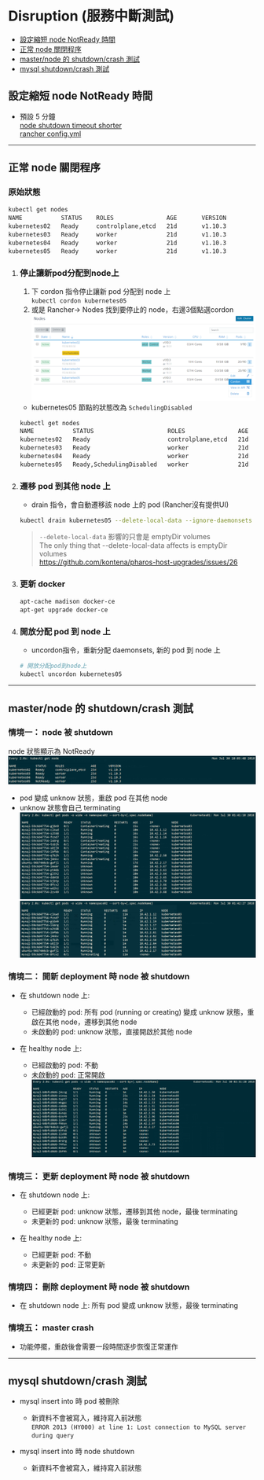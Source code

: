 # Disruption (服務中斷測試)
- [設定縮短 node NotReady 時間](#設定縮短-node-NotReady-時間)
- [正常 node 關閉程序](#正常-node-關閉程序)
- [master/node 的 shutdown/crash 測試](#master/node-的-shutdown/crash-測試)
- [mysql shutdown/crash 測試](#mysql-shutdowncrash-測試)


## 設定縮短 node NotReady 時間
- 預設 5 分鐘  
[node shutdown timeout shorter](
https://stackoverflow.com/questions/47317682/kubernetes-node-shutdown-crash-recovery)  
[rancher config.yml](
https://gist.github.com/superseb/a9925c465b42bc5001b94c4ec241265a)
---
<!-- PodDisruptionBudget -->
## 正常 node 關閉程序
### 原始狀態
```bash
kubectl get nodes
NAME           STATUS    ROLES               AGE       VERSION
kubernetes02   Ready     controlplane,etcd   21d       v1.10.3
kubernetes03   Ready     worker              21d       v1.10.3
kubernetes04   Ready     worker              21d       v1.10.3
kubernetes05   Ready     worker              21d       v1.10.3
```

1. ### 停止讓新pod分配到node上
    1.  下 cordon 指令停止讓新 pod 分配到 node 上  
`kubectl cordon kubernetes05`
    2.  或是 Rancher-> Nodes 找到要停止的 node，右邊3個點選cordon
![](Disruption/10.PNG)

    - kubernetes05 節點的狀態改為 `SchedulingDisabled`
    ```bash
    kubectl get nodes
    NAME           STATUS                     ROLES               AGE       VERSION
    kubernetes02   Ready                      controlplane,etcd   21d       v1.10.3
    kubernetes03   Ready                      worker              21d       v1.10.3
    kubernetes04   Ready                      worker              21d       v1.10.3
    kubernetes05   Ready,SchedulingDisabled   worker              21d       v1.10.3
    ```

2. ### 遷移 pod 到其他 node 上
    - drain 指令，會自動遷移該 node 上的 pod (Rancher沒有提供UI)
    ```bash
    kubectl drain kubernetes05 --delete-local-data --ignore-daemonsets
    ```
    >`--delete-local-data` 影響的只會是 emptyDir volumes  
    The only thing that --delete-local-data affects is emptyDir volumes  
    https://github.com/kontena/pharos-host-upgrades/issues/26

3. ### 更新 docker
    ```bash
    apt-cache madison docker-ce
    apt-get upgrade docker-ce
    ```

4. ### 開放分配 pod 到 node 上
    - uncordon指令，重新分配 daemonsets, 新的 pod 到 node 上
    ```bash
    # 開放分配pod到node上
    kubectl uncordon kubernetes05
    ```


---
## master/node 的 shutdown/crash 測試
### 情境一： node 被 shutdown
node 狀態顯示為 NotReady
![](Disruption/8.PNG)
- pod 變成 unknow 狀態，重啟 pod 在其他 node 
- unknow 狀態會自己 terminating  
![](Disruption/4.PNG)
![](Disruption/5.PNG)


### 情境二： 開新 deployment 時 node 被 shutdown 
- 在 shutdown node 上: 
    - 已經啟動的 pod: 所有 pod (running or creating) 變成 unknow 狀態，重啟在其他 node，遷移到其他 node
    - 未啟動的 pod: unknow 狀態，直接開啟於其他 node

- 在 healthy node 上: 
    - 已經啟動的 pod: 不動
    - 未啟動的 pod: 正常開啟  
![](Disruption/6.PNG)



### 情境三： 更新 deployment 時 node 被 shutdown
- 在 shutdown node 上: 
    - 已經更新 pod: unknow 狀態，遷移到其他 node，最後 terminating
    - 未更新的 pod: unknow 狀態，最後 terminating

- 在 healthy node 上: 
    - 已經更新 pod: 不動
    - 未更新的 pod: 正常更新

### 情境四： 刪除 deployment 時 node 被 shutdown
- 在 shutdown node 上: 所有 pod 變成 unknow 狀態，最後 terminating

### 情境五： master crash
- 功能停擺，重啟後會需要一段時間逐步恢復正常運作

---
## mysql shutdown\/crash 測試
- mysql insert into 時 pod 被刪除
    - 新資料不會被寫入，維持寫入前狀態  
    `ERROR 2013 (HY000) at line 1: Lost connection to MySQL server during query`

- mysql insert into 時 node shutdown
    - 新資料不會被寫入，維持寫入前狀態

